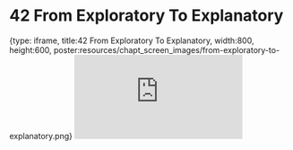 # 42 From Exploratory To Explanatory
 
{type: iframe, title:42 From Exploratory To Explanatory, width:800, height:600, poster:resources/chapt_screen_images/from-exploratory-to-explanatory.png}
![](https://datatrail-jhu.github.io/DataTrail_ReOrg/no_toc/from-exploratory-to-explanatory.html)
 

 
